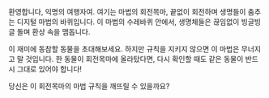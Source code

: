 환영합니다, 익명의 여행자여. 여기는 마법의 회전목마, 끝없이 회전하며 생명들이 춤추는 디지털 마법의 바퀴입니다. 이 마법의 수레바퀴 안에서, 생명체들은 끊임없이 빙글빙글 돌며 환상 속을 맴돕니다. 

이 재미에 동참할 동물을 초대해보세요. 하지만 규칙을 지키지 않으면 이 마법은 무너지고 말 것입니다. 한 동물이 회전목마에 올라탔다면, 다시 확인할 때도 같은 동물이 반드시 그대로 있어야 합니다! 

당신은 이 회전목마의 마법 규칙을 깨뜨릴 수 있을까요?